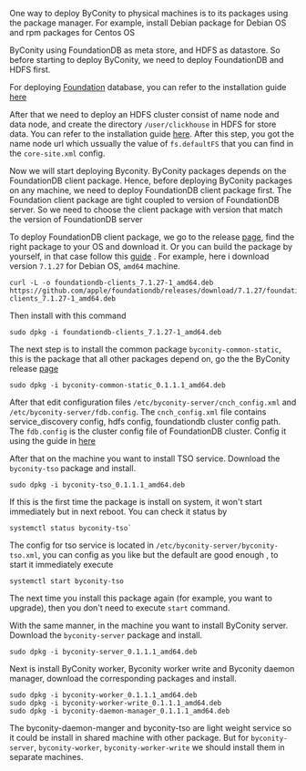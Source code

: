 One way to deploy ByConity to physical machines is to its packages using the package manager. For example, install Debian package for Debian OS and rpm packages for Centos OS

ByConity using FoundationDB as meta store, and HDFS as datastore. So before starting to deploy ByConity, we need to deploy FoundationDB and HDFS first.

For deploying [Foundation](https://apple.github.io/foundationdb/) database, you can refer to the installation guide [here](https://github.com/ByConity/ByConity/tree/master/docker/executable_wrapper/FDB_installation.md)

After that we need to deploy an HDFS cluster consist of name node and data node, and create the directory `/user/clickhouse` in HDFS for store data. You can refer to the installation guide [here](https://github.com/ByConity/ByConity/tree/master/docker/executable_wrapper/HDFS_installation.md). After this step, you got the name node url which ussually the value of `fs.defaultFS` that you can find in the `core-site.xml` config. 

Now we will start deploying Byconity. ByConity packages depends on the FoundationDB client package. Hence, before deploying ByConity packages on any machine, we need to deploy FoundationDB client package first. The Foundation client package are tight coupled to version of FoundationDB server. So we need to choose the client package with version that match the version of FoundationDB server

To deploy FoundationDB client package, we go to the release [page](https://github.com/apple/foundationdb/releases), find the right package to your OS and download it. Or you can build the package by yourself, in that case follow this [guide](https://github.com/ByConity/ByConity/tree/master/docker/packager) . For example, here i download version `7.1.27` for Debian OS, `amd64` machine.
```
curl -L -o foundationdb-clients_7.1.27-1_amd64.deb https://github.com/apple/foundationdb/releases/download/7.1.27/foundationdb-clients_7.1.27-1_amd64.deb
```

Then install with this command
```
sudo dpkg -i foundationdb-clients_7.1.27-1_amd64.deb
```

The next step is to install the common package `byconity-common-static`, this is the package that all other packages depend on, go the the ByConity release [page](https://github.com/ByConity/ByConity/releases)
```
sudo dpkg -i byconity-common-static_0.1.1.1_amd64.deb
```
After that edit configuration files `/etc/byconity-server/cnch_config.xml` and `/etc/byconity-server/fdb.config`.  The `cnch_config.xml` file contains service_discovery config, hdfs config, foundationdb cluster config path. The `fdb.config` is the cluster config file of FoundationDB cluster. Config it using the guide in [here](https://github.com/ByConity/ByConity/tree/master/packages/config_service_discovery.md)

After that on the machine you want to install TSO service. Download the `byconity-tso` package and install.
```
sudo dpkg -i byconity-tso_0.1.1.1_amd64.deb
```
If this is the first time the package is install on system, it won't start immediately but in next reboot. 
You can check it status by
```
systemctl status byconity-tso`
```
The config for tso service is located in `/etc/byconity-server/byconity-tso.xml`, you can config as you like but the default are good enough , to start it immediately execute
```
systemctl start byconity-tso
```
The next time you install this package again (for example, you want to upgrade), then you don't need to execute `start` command.

With the same manner, in the machine you want to install ByConity server. Download the `byconity-server` package and install.
```
sudo dpkg -i byconity-server_0.1.1.1_amd64.deb 
```
Next is install ByConity worker, Byconity worker write and Byconity daemon manager, download the corresponding packages and install.
```
sudo dpkg -i byconity-worker_0.1.1.1_amd64.deb 
sudo dpkg -i byconity-worker-write_0.1.1.1_amd64.deb 
sudo dpkg -i byconity-daemon-manager_0.1.1.1_amd64.deb 
```
The byconity-daemon-manger and byconity-tso are light weight service so it could be install in shared machine with other package. But for `byconity-server`, `byconity-worker`, `byconity-worker-write` we should install them in separate machines.
